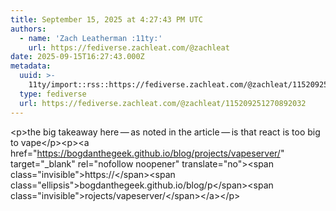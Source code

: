 ```yaml
---
title: September 15, 2025 at 4:27:43 PM UTC
authors:
  - name: 'Zach Leatherman :11ty:'
    url: https://fediverse.zachleat.com/@zachleat
date: 2025-09-15T16:27:43.000Z
metadata:
  uuid: >-
    11ty/import::rss::https://fediverse.zachleat.com/@zachleat/115209251270892032
  type: fediverse
  url: https://fediverse.zachleat.com/@zachleat/115209251270892032
---
```

\<p>the big takeaway here — as noted in the article — is that react is too big to vape\</p>\<p>\<a href="https://bogdanthegeek.github.io/blog/projects/vapeserver/" target="\_blank" rel="nofollow noopener" translate="no">\<span class="invisible">https://\</span>\<span class="ellipsis">bogdanthegeek.github.io/blog/p\</span>\<span class="invisible">rojects/vapeserver/\</span>\</a>\</p>